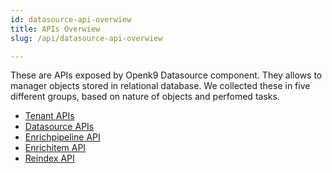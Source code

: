```yaml
---
id: datasource-api-overwiew
title: APIs Overwiew
slug: /api/datasource-api-overwiew

---
```


These are APIs exposed by Openk9 Datasource component. They allows to manager objects stored in relational database.
We collected these in five different groups, based on nature of objects and perfomed tasks.


- [Tenant APIs](tenant-api)
- [Datasource APIs](datasource-api)
- [Enrichpipeline API](enrichpipeline-api)
- [Enrichitem API](enrichitem-api)
- [Reindex API](reindex-api)

